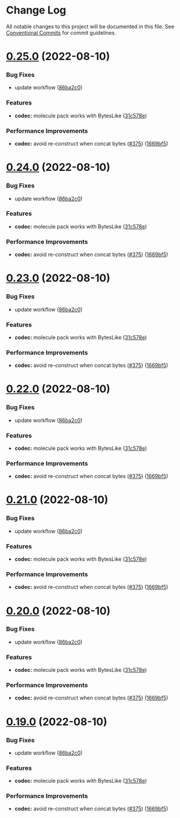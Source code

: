 # Change Log

All notable changes to this project will be documented in this file.
See [Conventional Commits](https://conventionalcommits.org) for commit guidelines.

# [0.25.0](https://github.com/zhangyouxin/lumos/compare/v0.18.0...v0.25.0) (2022-08-10)


### Bug Fixes

* update workflow ([86ba2c0](https://github.com/zhangyouxin/lumos/commit/86ba2c0c0e84e9a271aa8cc409a93ad41bb32991))


### Features

* **codec:** molecule pack works with BytesLike ([31c578e](https://github.com/zhangyouxin/lumos/commit/31c578e65f6379437ac123bf1ffbfadb646d8897))


### Performance Improvements

* **codec:** avoid re-construct when concat bytes ([#375](https://github.com/zhangyouxin/lumos/issues/375)) ([1669bf5](https://github.com/zhangyouxin/lumos/commit/1669bf527c2cdaf00686a238149ed54376918afa))





# [0.24.0](https://github.com/zhangyouxin/lumos/compare/v0.18.0...v0.24.0) (2022-08-10)


### Bug Fixes

* update workflow ([86ba2c0](https://github.com/zhangyouxin/lumos/commit/86ba2c0c0e84e9a271aa8cc409a93ad41bb32991))


### Features

* **codec:** molecule pack works with BytesLike ([31c578e](https://github.com/zhangyouxin/lumos/commit/31c578e65f6379437ac123bf1ffbfadb646d8897))


### Performance Improvements

* **codec:** avoid re-construct when concat bytes ([#375](https://github.com/zhangyouxin/lumos/issues/375)) ([1669bf5](https://github.com/zhangyouxin/lumos/commit/1669bf527c2cdaf00686a238149ed54376918afa))





# [0.23.0](https://github.com/zhangyouxin/lumos/compare/v0.18.0...v0.23.0) (2022-08-10)


### Bug Fixes

* update workflow ([86ba2c0](https://github.com/zhangyouxin/lumos/commit/86ba2c0c0e84e9a271aa8cc409a93ad41bb32991))


### Features

* **codec:** molecule pack works with BytesLike ([31c578e](https://github.com/zhangyouxin/lumos/commit/31c578e65f6379437ac123bf1ffbfadb646d8897))


### Performance Improvements

* **codec:** avoid re-construct when concat bytes ([#375](https://github.com/zhangyouxin/lumos/issues/375)) ([1669bf5](https://github.com/zhangyouxin/lumos/commit/1669bf527c2cdaf00686a238149ed54376918afa))





# [0.22.0](https://github.com/zhangyouxin/lumos/compare/v0.18.0...v0.22.0) (2022-08-10)


### Bug Fixes

* update workflow ([86ba2c0](https://github.com/zhangyouxin/lumos/commit/86ba2c0c0e84e9a271aa8cc409a93ad41bb32991))


### Features

* **codec:** molecule pack works with BytesLike ([31c578e](https://github.com/zhangyouxin/lumos/commit/31c578e65f6379437ac123bf1ffbfadb646d8897))


### Performance Improvements

* **codec:** avoid re-construct when concat bytes ([#375](https://github.com/zhangyouxin/lumos/issues/375)) ([1669bf5](https://github.com/zhangyouxin/lumos/commit/1669bf527c2cdaf00686a238149ed54376918afa))





# [0.21.0](https://github.com/zhangyouxin/lumos/compare/v0.18.0...v0.21.0) (2022-08-10)


### Bug Fixes

* update workflow ([86ba2c0](https://github.com/zhangyouxin/lumos/commit/86ba2c0c0e84e9a271aa8cc409a93ad41bb32991))


### Features

* **codec:** molecule pack works with BytesLike ([31c578e](https://github.com/zhangyouxin/lumos/commit/31c578e65f6379437ac123bf1ffbfadb646d8897))


### Performance Improvements

* **codec:** avoid re-construct when concat bytes ([#375](https://github.com/zhangyouxin/lumos/issues/375)) ([1669bf5](https://github.com/zhangyouxin/lumos/commit/1669bf527c2cdaf00686a238149ed54376918afa))





# [0.20.0](https://github.com/zhangyouxin/lumos/compare/v0.18.0...v0.20.0) (2022-08-10)


### Bug Fixes

* update workflow ([86ba2c0](https://github.com/zhangyouxin/lumos/commit/86ba2c0c0e84e9a271aa8cc409a93ad41bb32991))


### Features

* **codec:** molecule pack works with BytesLike ([31c578e](https://github.com/zhangyouxin/lumos/commit/31c578e65f6379437ac123bf1ffbfadb646d8897))


### Performance Improvements

* **codec:** avoid re-construct when concat bytes ([#375](https://github.com/zhangyouxin/lumos/issues/375)) ([1669bf5](https://github.com/zhangyouxin/lumos/commit/1669bf527c2cdaf00686a238149ed54376918afa))





# [0.19.0](https://github.com/zhangyouxin/lumos/compare/v0.18.0...v0.19.0) (2022-08-10)


### Bug Fixes

* update workflow ([86ba2c0](https://github.com/zhangyouxin/lumos/commit/86ba2c0c0e84e9a271aa8cc409a93ad41bb32991))


### Features

* **codec:** molecule pack works with BytesLike ([31c578e](https://github.com/zhangyouxin/lumos/commit/31c578e65f6379437ac123bf1ffbfadb646d8897))


### Performance Improvements

* **codec:** avoid re-construct when concat bytes ([#375](https://github.com/zhangyouxin/lumos/issues/375)) ([1669bf5](https://github.com/zhangyouxin/lumos/commit/1669bf527c2cdaf00686a238149ed54376918afa))
